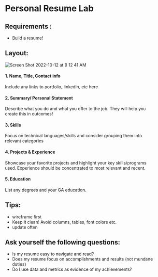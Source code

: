 # Personal Resume Lab

## Requirements :
- Build a resume!

## Layout:
![Screen Shot 2022-10-12 at 9 12 41 AM](https://user-images.githubusercontent.com/100215009/195351985-8af3e4be-9c5f-4193-9ad6-b5c5cb62e913.png)

#### 1. Name, Title, Contact info
Include any links to portfolio, linkedIn, etc here 

#### 2. Summary/ Personal Statement 
Describe what you do and what you offer to the job. They will help you create this in outcomes! 

#### 3. Skills 
Focus on technical languages/skills and consider grouping them into relevant categories 

#### 4. Projects & Experience 
Showcase your favorite projects and highlight your key skills/programs used. Experience should be concentrated to most relevant and recent. 

#### 5. Education 
List any degrees and your GA education.

## Tips:
- wireframe first
- Keep it clean! Avoid columns, tables, font colors etc. 
- update often

## Ask yourself the following questions:
- Is my resume easy to navigate and read?
- Does my resume focus on accomplishments and results (not mundane duties)
- Do I use data and metrics as evidence of my achievements?
